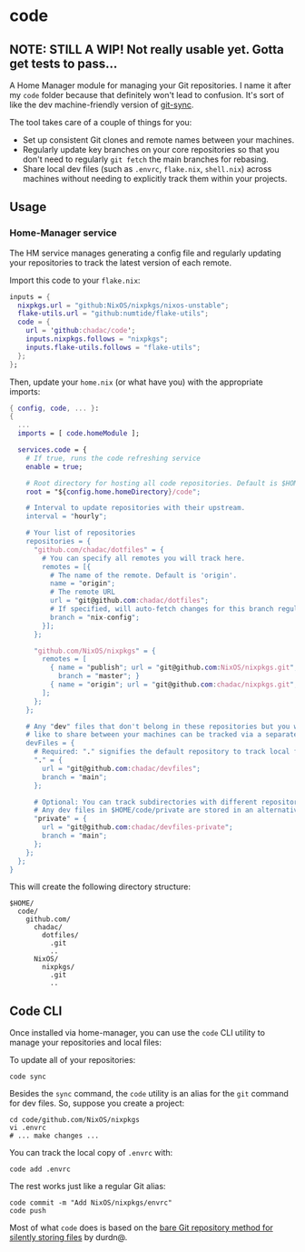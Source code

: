 # code

## NOTE: STILL A WIP! Not really usable yet. Gotta get tests to pass...

A Home Manager module for managing your Git repositories. I name it
after my `code` folder because that definitely won't lead to
confusion. It's sort of like the dev machine-friendly version of
[git-sync](https://github.com/kubernetes/git-sync).

The tool takes care of a couple of things for you:

* Set up consistent Git clones and remote names between your machines.
* Regularly update key branches on your core repositories so that you
  don't need to regularly `git fetch` the main branches for rebasing.
* Share local dev files (such as `.envrc`, `flake.nix`,
  `shell.nix`) across machines without needing to explicitly track them
  within your projects.

## Usage

### Home-Manager service

The HM service manages generating a config file and regularly updating
your repositories to track the latest version of each remote.

Import this code to your `flake.nix`:

```nix
inputs = {
  nixpkgs.url = "github:NixOS/nixpkgs/nixos-unstable";
  flake-utils.url = "github:numtide/flake-utils";
  code = {
    url = 'github:chadac/code';
    inputs.nixpkgs.follows = "nixpkgs";
    inputs.flake-utils.follows = "flake-utils";
  };
};
```

Then, update your `home.nix` (or what have you) with the appropriate
imports:

```nix
{ config, code, ... }:
{
  ...
  imports = [ code.homeModule ];

  services.code = {
    # If true, runs the code refreshing service
    enable = true;

    # Root directory for hosting all code repositories. Default is $HOME.
    root = "${config.home.homeDirectory}/code";

    # Interval to update repositories with their upstream.
    interval = "hourly";

    # Your list of repositories
    repositories = {
      "github.com/chadac/dotfiles" = {
        # You can specify all remotes you will track here.
        remotes = [{
          # The name of the remote. Default is 'origin'.
          name = "origin";
          # The remote URL
          url = "git@github.com:chadac/dotfiles";
          # If specified, will auto-fetch changes for this branch regularly
          branch = "nix-config";
        }];
      };

      "github.com/NixOS/nixpkgs" = {
        remotes = [
          { name = "publish"; url = "git@github.com:NixOS/nixpkgs.git";
            branch = "master"; }
          { name = "origin"; url = "git@github.com:chadac/nixpkgs.git"; }
        ];
      };
    };

    # Any "dev" files that don't belong in these repositories but you would
    # like to share between your machines can be tracked via a separate repo.
    devFiles = {
      # Required: "." signifies the default repository to track local files.
      "." = {
        url = "git@github.com:chadac/devfiles";
        branch = "main";
      };

      # Optional: You can track subdirectories with different repositories.
      # Any dev files in $HOME/code/private are stored in an alternative repo.
      "private" = {
        url = "git@github.com:chadac/devfiles-private";
        branch = "main";
      };
    };
  };
}
```

This will create the following directory structure:

    $HOME/
      code/
        github.com/
          chadac/
            dotfiles/
              .git
              ..
          NixOS/
            nixpkgs/
              .git
              ..

## Code CLI

Once installed via home-manager, you can use the `code` CLI utility to
manage your repositories and local files:

To update all of your repositories:

    code sync

Besides the `sync` command, the `code` utility is an alias for the
`git` command for dev files. So, suppose you create a project:

    cd code/github.com/NixOS/nixpkgs
    vi .envrc
    # ... make changes ...

You can track the local copy of `.envrc` with:

    code add .envrc

The rest works just like a regular Git alias:

    code commit -m "Add NixOS/nixpkgs/envrc"
    code push

Most of what `code` does is based on the [bare Git repository method
for silently storing
files](https://www.atlassian.com/git/tutorials/dotfiles) by durdn@.
